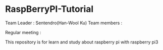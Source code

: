 # RaspBerryPI-Tutorial

Team Leader : Sentendro(Han-Wool Ku)
Team members :

Regular meeting :

This repository is for learn and study about raspberry pi with raspberry pi3
